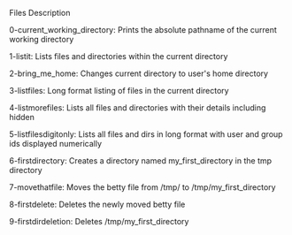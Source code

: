 Files Description

0-current_working_directory: Prints the absolute pathname of the current working directory

1-listit: Lists files and directories within the current directory

2-bring_me_home: Changes current directory to user's home directory

3-listfiles: Long format listing of files in the current directory

4-listmorefiles: Lists all files and directories with their details including hidden

5-listfilesdigitonly: Lists all files and dirs in long format with user and group ids displayed numerically

6-firstdirectory: Creates a directory named my_first_directory in the tmp directory

7-movethatfile: Moves the betty file from /tmp/ to /tmp/my_first_directory

8-firstdelete: Deletes the newly moved betty file

9-firstdirdeletion: Deletes /tmp/my_first_directory
